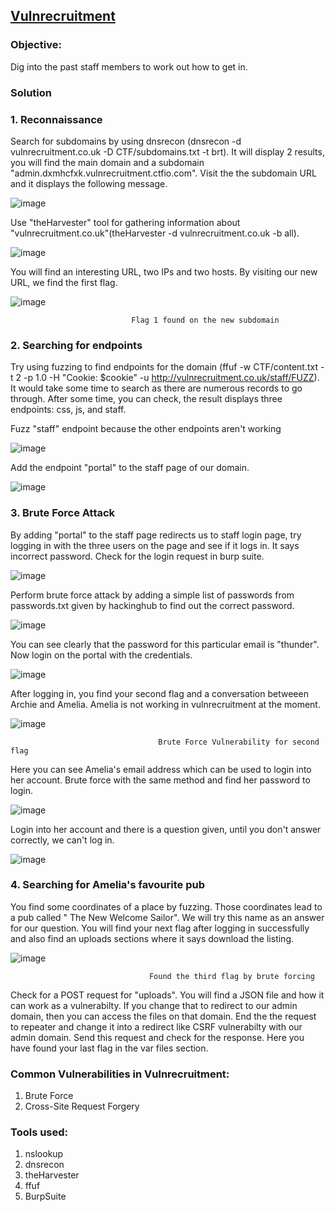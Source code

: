 ## [Vulnrecruitment](https://app.hackinghub.io/vuln-recruitment)

### **Objective:**   
Dig into the past staff members to work out how to get in.

### **Solution**

### **1. Reconnaissance**

Search for subdomains by using dnsrecon (dnsrecon -d vulnrecruitment.co.uk -D CTF/subdomains.txt -t brt). It will display 2 results, you will find the main domain and a subdomain "admin.dxmhcfxk.vulnrecruitment.ctfio.com". Visit the the subdomain URL and it displays the following message.


![image](https://github.com/ocoretech/Sahil-workbook/assets/67775716/42f18fc0-7210-42bb-a801-ad29ab1b4732)



Use "theHarvester" tool for gathering information about "vulnrecruitment.co.uk"(theHarvester -d vulnrecruitment.co.uk -b all).

![image](https://github.com/ocoretech/Sahil-workbook/assets/67775716/717df765-582e-4a5f-8f13-f9090afdb507)


You will find an interesting URL, two IPs and two hosts. By visiting our new URL, we find the first flag.

![image](https://github.com/ocoretech/Sahil-workbook/assets/67775716/78483c32-7bf5-49bf-b9fd-292eb3a336f1)

                               Flag 1 found on the new subdomain


### **2. Searching for endpoints** 

Try using fuzzing to find endpoints for the domain (ffuf -w CTF/content.txt -t 2 -p 1.0 -H "Cookie: $cookie" -u http://vulnrecruitment.co.uk/staff/FUZZ). It would take some time to search as there are numerous records to go through. After some time, you can check, the result displays three endpoints: css, js, and staff.

Fuzz "staff" endpoint because the other endpoints aren't working

![image](https://github.com/ocoretech/Sahil-workbook/assets/67775716/c824a368-4944-499c-a4d1-778e1c6ad136)


Add the endpoint "portal" to the staff page of our domain.

![image](https://github.com/ocoretech/Sahil-workbook/assets/67775716/17aaea8c-238d-4f23-8b52-db80546923d2)


### **3. Brute Force Attack** 
 
By adding "portal" to the staff page redirects us to staff login page, try logging in with the three users on the page and see if it logs in. It says incorrect password. Check for the login request in burp suite.

![image](https://github.com/ocoretech/Sahil-workbook/assets/67775716/e8f140dc-fac2-4193-bce1-67224235a768)


Perform brute force attack by adding a simple list of passwords from passwords.txt given by hackinghub to find out the correct password.


![image](https://github.com/ocoretech/Sahil-workbook/assets/67775716/f8d04833-ba41-44bc-ac8f-bdb607eac547)


You can see clearly that the password for this particular email is "thunder". Now login on the portal with the credentials.

![image](https://github.com/ocoretech/Sahil-workbook/assets/67775716/73e487e1-182c-46c4-a082-4e4adc7187be)
 

After logging in, you find your second flag and a conversation betweeen Archie and Amelia. Amelia is not working in vulnrecruitment at the moment.

![image](https://github.com/ocoretech/Sahil-workbook/assets/67775716/271c30e9-1ed3-47bd-9380-5582ff1d0a4d)

                                     Brute Force Vulnerability for second flag


Here you can see Amelia's email address which can be used to login into her account. Brute force with the same method and find her password to login.

![image](https://github.com/ocoretech/Sahil-workbook/assets/67775716/0b917833-9128-4c3f-8899-63b0340e256d)



Login into her account and there is a question given, until you don't answer correctly, we can't log in.

![image](https://github.com/ocoretech/Sahil-workbook/assets/67775716/b33cb6cb-5173-4ff3-add8-761d55ec988e)


### **4. Searching for Amelia's favourite pub**

You find some coordinates of a place by fuzzing. Those coordinates lead to a pub called " The New Welcome Sailor". We will try this name as an answer for our question. You will find your next flag after logging in successfully and also find an uploads sections where it says download the listing.

![image](https://github.com/ocoretech/Sahil-workbook/assets/67775716/85eadd75-a277-407a-bfdc-69d009d410a2)
                             
                                 
                                   Found the third flag by brute forcing
                                   

Check for a POST request for "uploads". You will find a JSON file and how it can work as a vulnerabilty. If you change that to redirect to our admin domain, then you can access the files on that domain. End the the request to repeater and change it into a redirect like CSRF vulnerabilty with our admin domain. Send this request and check for the response. Here you have found your last flag in the var files section.


### **Common Vulnerabilities in Vulnrecruitment:**
1. Brute Force
2. Cross-Site Request Forgery


### **Tools used:**
1. nslookup
2. dnsrecon
3. theHarvester
4. ffuf
5. BurpSuite


